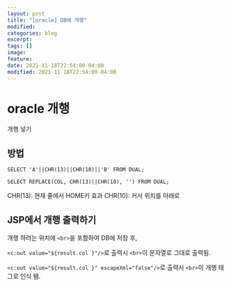 ```yaml
---
layout: post
title: "[oracle] DB에 개행"
modified:
categories: blog
excerpt:
tags: []
image:
feature:
date: 2021-11-18T22:54:00-04:00
modified: 2021-11-18T22:54:00-04:00
---
```


# oracle 개행
 개행 넣기

## 방법
`SELECT 'A'||CHR(13)||CHR(10)||'B' FROM DUAL;`

`SELECT REPLACE(COL, CHR(13)||CHR(10), '') FROM DUAL;`

CHR(13): 현재 줄에서 HOME키 효과
CHR(10): 커서 위치를 아래로

## JSP에서 개행 출력하기
개행 하려는 위치에 `<br>`을 포함하여 DB에 저장 후,

`<c:out value="${result.col }"/>`로 출력시 `<br>`이 문자열로 그대로 출력됨.

`<c:out value="${result.col }" escapeXml="false"/>`로 출력시 `<br>`이 개행 태그로 인식 됌.
